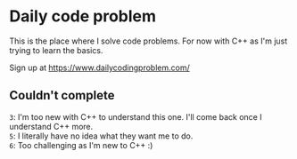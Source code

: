# Daily code problem
This is the place where I solve code problems. For now with C++ as I'm just trying to learn the basics.

Sign up at https://www.dailycodingproblem.com/

## Couldn't complete
`3`: I'm too new with C++ to understand this one. I'll come back once I understand C++ more.
<br>`5`: I literally have no idea what they want me to do.
<br>`6`: Too challenging as I'm new to C++ :)